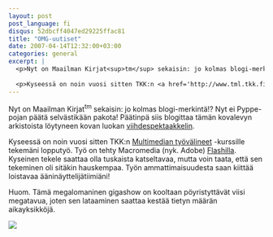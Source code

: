 ```yaml
---
layout: post
post_language: fi
disqus: 52dbcff4047ed29225ffac81
title: "OMG-uutiset"
date: 2007-04-14T12:32:00+03:00
categories: general
excerpt: |
  <p>Nyt on Maailman Kirjat<sup>tm</sup> sekaisin: jo kolmas blogi-merkintä!? Nyt ei Pyppe-pojan päätä selvästikään pakota! Päätinpä siis blogittaa tämän kovalevyn arkistoista löytyneen kovan luokan <a href='/files/omg-uutiset/index.html'>viihdespektaakkelin</a>.</p>
  
  <p>Kyseessä on noin vuosi sitten TKK:n <a href='http://www.tml.tkk.fi/Opinnot/T-111.4003/'>Multimedian työvälineet</a> -kurssille tekemäni lopputyö. Työ on tehty Macromedia (nyk. Adobe) <a href='http://www.adobe.com/products/flashplayer/'>Flashilla</a>. Kyseinen tekele saattaa olla tuskaista katseltavaa, mutta voin taata, että sen tekeminen oli sitäkin hauskempaa. Työn ammattimaisuudesta saan kiittää loistavaa ääninäyttelijätiimiäni!</p>
---
```

<p>Nyt on Maailman Kirjat<sup>tm</sup> sekaisin: jo kolmas blogi-merkintä!? Nyt ei Pyppe-pojan päätä selvästikään pakota! Päätinpä siis blogittaa tämän kovalevyn arkistoista löytyneen kovan luokan <a href='/files/omg-uutiset/index.html'>viihdespektaakkelin</a>.</p>

<p>Kyseessä on noin vuosi sitten TKK:n <a href='http://www.tml.tkk.fi/Opinnot/T-111.4003/'>Multimedian työvälineet</a> -kurssille tekemäni lopputyö. Työ on tehty Macromedia (nyk. Adobe) <a href='http://www.adobe.com/products/flashplayer/'>Flashilla</a>. Kyseinen tekele saattaa olla tuskaista katseltavaa, mutta voin taata, että sen tekeminen oli sitäkin hauskempaa. Työn ammattimaisuudesta saan kiittää loistavaa ääninäyttelijätiimiäni!</p>

<p>Huom. Tämä megalomaninen gigashow on kooltaan pöyristyttävät viisi megatavua, joten sen lataaminen saattaa kestää tietyn määrän aikayksikköjä.</p>

<div class="center">
  <a href="@@FILE(uutiset.swf)@@" id="omg_uutiset_swf_link">
    <img src="@@FILE(omg-uutiset.jpg)@@" />
  </a>
</div>


<script type="text/javascript">
$(function() {
  $("#omg_uutiset_swf_link").fancybox({
    type: 'swf',
    width: 800,
    height: 600
  });
});
</script>